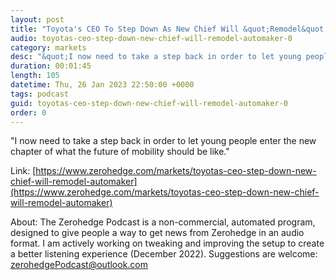 ```yaml
---
layout: post
title: "Toyota's CEO To Step Down As New Chief Will &quot;Remodel&quot; Automaker "
audio: toyotas-ceo-step-down-new-chief-will-remodel-automaker-0
category: markets
desc: "&quot;I now need to take a step back in order to let young people enter the new chapter of what the future of mobility should be like.&quot; "
duration: 00:01:45
length: 105
datetime: Thu, 26 Jan 2023 22:50:00 +0000
tags: podcast
guid: toyotas-ceo-step-down-new-chief-will-remodel-automaker-0
order: 0
---
```

&quot;I now need to take a step back in order to let young people enter the new chapter of what the future of mobility should be like.&quot; 

Link: [https://www.zerohedge.com/markets/toyotas-ceo-step-down-new-chief-will-remodel-automaker](https://www.zerohedge.com/markets/toyotas-ceo-step-down-new-chief-will-remodel-automaker)

About: The Zerohedge Podcast is a non-commercial, automated program, designed to give people a way to get news from Zerohedge in an audio format.  I am actively working on tweaking and improving the setup to create a better listening experience (December 2022).  Suggestions are welcome: [zerohedgePodcast@outlook.com](mailto:zerohedgePodcast@outlook.com)